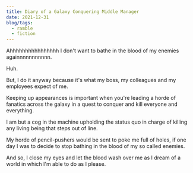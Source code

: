 ```yaml
---
title: Diary of a Galaxy Conquering Middle Manager
date: 2021-12-31
blog/tags:
  - ramble
  - fiction
---
```


Ahhhhhhhhhhhhhhhh I don't want to bathe in the blood of my enemies
againnnnnnnnnnn.

Huh.

But, I do it anyway because it's what my boss, my colleagues and my employees
expect of me.

Keeping up appearances is important when you're leading a horde of fanatics
across the galaxy in a quest to conquer and kill everyone and everything.

I am but a cog in the machine upholding the status quo in charge of killing any
living being that steps out of line.

My horde of pencil-pushers would be sent to poke me full of holes, if one day I
was to decide to stop bathing in the blood of my so called enemies.

And so, I close my eyes and let the blood wash over me as I dream of a world in
which I'm able to do as I please.
